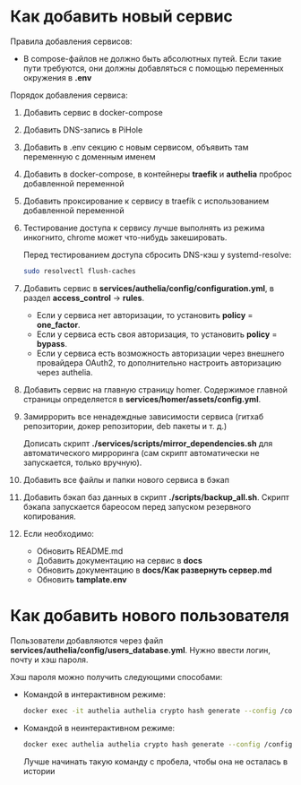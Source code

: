 # Как добавить новый сервис

Правила добавления сервисов:

- В compose-файлов не должно быть абсолютных путей. Если такие пути требуются, они должны
  добавляться с помощью переменных окружения в **.env**

Порядок добавления сервиса:

1. Добавить сервис в docker-compose
2. Добавить DNS-запись в PiHole
3. Добавить в .env секцию с новым сервисом, объявить там переменную с доменным именем
4. Добавить в docker-compose, в контейнеры **traefik** и **authelia** проброс добавленной
   переменной
5. Добавить проксирование к сервису в traefik с использованием добавленной переменной
6. Тестирование доступа к сервису лучше выполнять из режима инкогнито, chrome может что-нибудь
   закешировать.

   Перед тестированием доступа сбросить DNS-кэш у systemd-resolve:

   ```bash
   sudo resolvectl flush-caches
   ```

7. Добавить сервис в **services/authelia/config/configuration.yml**, в раздел
   **access_control** -> **rules**.

   - Если у сервиса нет авторизации, то установить **policy** = **one_factor**.
   - Если у сервиса есть своя авторизация, то установить **policy** = **bypass**.
   - Если у сервиса есть возможность авторизации через внешнего провайдера OAuth2, то
     дополнительно настроить авторизацию через authelia.

8. Добавить сервис на главную страницу homer. Содержимое главной страницы определяется в
   **services/homer/assets/config.yml**.

9. Замиррорить все ненадеждные зависимости сервиса (гитхаб репозитории, докер репозитории,
   deb пакеты и т. д.)

   Дописать скрипт **./services/scripts/mirror_dependencies.sh** для автоматического
   мирроринга (сам скрипт автоматически не запускается, только вручную).

10. Добавить все файлы и папки нового сервиса в бэкап

11. Добавить бэкап баз данных в скрипт **./scripts/backup_all.sh**. Скрипт бэкапа запускается
    бареосом перед запуском резервного копирования.


111. Если необходимо:

     - Обновить README.md
     - Добавить документацию на сервис в **docs**
     - Обновить документацию в **docs/Как развернуть сервер.md**
     - Обновить **tamplate.env**

# Как добавить нового пользователя

Пользователи добавляются через файл **services/authelia/config/users_database.yml**.
Нужно ввести логин, почту и хэш пароля.

Хэш пароля можно получить следующими способами:

- Командой в интерактивном режиме:

  ```bash
  docker exec -it authelia authelia crypto hash generate --config /config/configuration.yaml
  ```

- Командой в неинтерактивном режиме:

  ```bash
  docker exec authelia authelia crypto hash generate --config /config/configuration.yaml --password "password"
  ```

  Лучше начинать такую команду с пробела, чтобы она не осталась в истории
